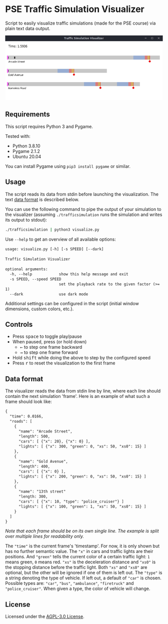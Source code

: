 # PSE Traffic Simulation Visualizer

Script to easily visualize traffic simulations (made for the PSE course)
via plain text data output.

![Visualizer Preview](assets/preview.gif)

## Requirements

This script requires Python 3 and Pygame.

Tested with:

- Python 3.8.10
- Pygame 2.1.2
- Ubuntu 20.04

You can install Pygame using `pip3 install pygame` or similar.

## Usage

The script reads its data from stdin before launching the visualization. The
text [data format](#data-format) is described below.

You can use the following
command to pipe the output of your simulation to the visualizer (assuming
`./trafficsimulation` runs the simulation and writes its output to stdout):

```sh
./trafficsimulation | python3 visualize.py
```

Use `--help` to get an overview of all available options:

```
usage: visualize.py [-h] [-s SPEED] [--dark]

Traffic Simulation Visualizer

optional arguments:
  -h, --help            show this help message and exit
  -s SPEED, --speed SPEED
                        set the playback rate to the given factor (>= 1)
  --dark                use dark mode
```

Additional settings can be configured in the script (initial window dimensions,
custom colors, etc.).

## Controls

- Press <kbd>space</kbd> to toggle play/pause
- When paused, press (or hold down)
  - <kbd>&#8592;</kbd> to step one frame backward
  - <kbd>&#8594;</kbd> to step one frame forward
- Hold <kbd>shift</kbd> while doing the above to step by the configured speed
- Press <kbd>r</kbd> to reset the visualization to the first frame

## Data format

The visualizer reads the data from stdin line by line, where each line should
contain the next simulation 'frame'. Here is an example of what such a frame
should look like:

```plain
{
  "time": 0.0166,
  "roads": [
    {
      "name": "Arcade Street",
      "length": 500,
      "cars": [ {"x": 20}, {"x": 0} ],
      "lights": [ {"x": 300, "green": 0, "xs": 50, "xs0": 15} ]
    },
    {
      "name": "Gold Avenue",
      "length": 400,
      "cars": [ {"x": 0} ],
      "lights": [ {"x": 200, "green": 0, "xs": 50, "xs0": 15} ]
    },
    {
      "name": "13th street"
      "length: 300,
      "cars": [ {"x": 10, "type": "police_cruiser"} ]
      "lights": [ {"x": 100, "green": 1, "xs": 50, "xs0": 15} ]
    }
  ]
}
```

_Note that each frame should be on its own single line._
_The example is split over multiple lines for readability only._

The `"time"` is the current frame's 'timestamp'. For now, it is only shown but
has no further semantic value. The `"x"` in cars and traffic lights are their
positions. And `"green"` tells the current color of a certain traffic light:
`1` means green, `0` means red. `"xs"` is the deceleration distance and `"xs0"`
is the stopping distance before the traffic light. Both `"xs"` and `"xs0"` are
optional, but the other will be ignored if one of them is left out. The `"type"` is a string denoting the type of vehicle. If left out, a default of `"car"` is chosen. Possible types are: `"car"`, `"bus"`, `"ambulance"`, `"firetruck"` and `"police_cruiser"`. When given a type, the color of vehicle will change.

## License

Licensed under the [AGPL-3.0 License](LICENSE).
